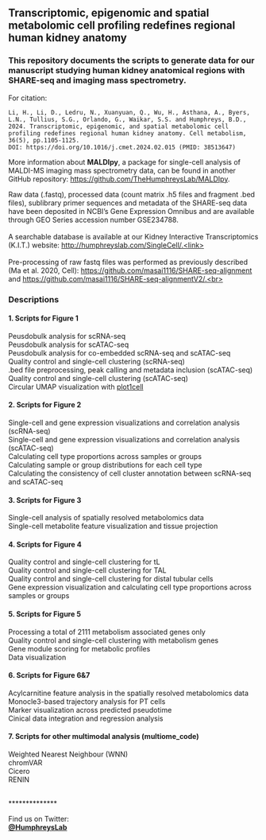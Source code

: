 ## Transcriptomic, epigenomic and spatial metabolomic cell profiling redefines regional human kidney anatomy

### This repository documents the scripts to generate data for our manuscript studying human kidney anatomical regions with SHARE-seq and imaging mass spectrometry. <link> <br>
For citation:
```
Li, H., Li, D., Ledru, N., Xuanyuan, Q., Wu, H., Asthana, A., Byers, L.N., Tullius, S.G., Orlando, G., Waikar, S.S. and Humphreys, B.D., 2024. Transcriptomic, epigenomic, and spatial metabolomic cell profiling redefines regional human kidney anatomy. Cell metabolism, 36(5), pp.1105-1125.
DOI: https://doi.org/10.1016/j.cmet.2024.02.015 (PMID: 38513647)
```

More information about **MALDIpy**, a package for single-cell analysis of MALDI-MS imaging mass spectrometry data, can be found in another GitHub repository: https://github.com/TheHumphreysLab/MALDIpy. <br>

Raw data (.fastq), processed data (count matrix .h5 files and fragment .bed files), sublibrary primer sequences and metadata of the SHARE-seq data have been deposited in NCBI’s Gene Expression Omnibus and are available through GEO Series accession number GSE234788. <br> <br>
A searchable database is available at our Kidney Interactive Transcriptomics (K.I.T.) website: http://humphreyslab.com/SingleCell/.<link> <br><br>
Pre-processing of raw fastq files was performed as previously described (Ma et al. 2020, Cell): https://github.com/masai1116/SHARE-seq-alignment and https://github.com/masai1116/SHARE-seq-alignmentV2/.<br>

### Descriptions

#### 1. Scripts for Figure 1<br>
Peusdobulk analysis for scRNA-seq<br>
Peusdobulk analysis for scATAC-seq<br>
Peusdobulk analysis for co-embedded scRNA-seq and scATAC-seq<br>
Quality control and single-cell clustering (scRNA-seq)<br>
.bed file preprocessing, peak calling and metadata inclusion (scATAC-seq)<br>
Quality control and single-cell clustering (scATAC-seq)<br>
Circular UMAP visualization with <a href="https://github.com/TheHumphreysLab/plot1cell">plot1cell</a><br>


#### 2. Scripts for Figure 2<br>
Single-cell and gene expression visualizations and correlation analysis (scRNA-seq)<br>
Single-cell and gene expression visualizations and correlation analysis (scATAC-seq)<br>
Calculating cell type proportions across samples or groups<br>
Calculating sample or group distributions for each cell type<br>
Calculating the consistency of cell cluster annotation between scRNA-seq and scATAC-seq<br>

#### 3. Scripts for Figure 3<br> 
Single-cell analysis of spatially resolved metabolomics data<br>
Single-cell metabolite feature visualization and tissue projection<br>

#### 4. Scripts for Figure 4<br>
Quality control and single-cell clustering for tL<br>
Quality control and single-cell clustering for TAL<br>
Quality control and single-cell clustering for distal tubular cells<br>
Gene expression visualization and calculating cell type proportions across samples or groups<br>

#### 5. Scripts for Figure 5<br>
Processing a total of 2111 metabolism associated genes only<br>
Quality control and single-cell clustering with metabolism genes<br>
Gene module scoring for metabolic profiles<br>
Data visualization<br>

#### 6. Scripts for Figure 6&7<br>
Acylcarnitine feature analysis in the spatially resolved metabolomics data<br>
Monocle3-based trajectory analysis for PT cells<br>
Marker visualization across predicted pseudotime<br>
Cinical data integration and regression analysis<br>

#### 7. Scripts for other multimodal analysis (multiome_code)<br>
Weighted Nearest Neighbour (WNN)<br>
chromVAR<br>
Cicero<br>
RENIN<br>


<br>
**************<br>


Find us on Twitter: 
<br/>
  <a href="https://twitter.com/HumphreysLab?ref_src=twsrc%5Etfw" class="twitter-follow-button" data-show-count="false"> **@HumphreysLab**</a>
<br/><br/>
